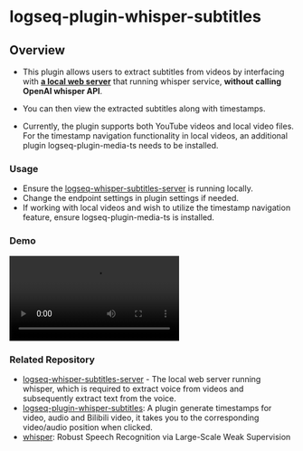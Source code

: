 # logseq-plugin-whisper-subtitles
## Overview
* This plugin allows users to extract subtitles from videos by interfacing with **[a local web server](https://github.com/usoonees/logseq-whisper-subtitles-server)** that running whisper service, **without calling OpenAI whisper API**.

* You can then view the extracted subtitles along with timestamps. 

* Currently, the plugin supports both YouTube videos and local video files. For the timestamp navigation functionality in local videos, an additional plugin logseq-plugin-media-ts needs to be installed.


### Usage
* Ensure the [logseq-whisper-subtitles-server](https://github.com/usoonees/logseq-whisper-subtitles-server) is running locally.
* Change the endpoint settings in plugin settings if needed.
* If working with local videos and wish to utilize the timestamp navigation feature, ensure logseq-plugin-media-ts is installed.

### Demo
![Demo](demo.mp4)

### Related Repository
* [logseq-whisper-subtitles-server](https://github.com/usoonees/logseq-whisper-subtitles-server) - The local web server running whisper, which is required to extract voice from videos and subsequently extract text from the voice.
* [logseq-plugin-whisper-subtitles](https://github.com/sethyuan/logseq-plugin-media-ts): A plugin generate timestamps for video, audio and Bilibili video, it takes you to the corresponding video/audio position when clicked.
* [whisper](https://github.com/openai/whisper): Robust Speech Recognition via Large-Scale Weak Supervision
